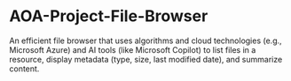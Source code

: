 # AOA-Project-File-Browser
An efficient file browser that uses algorithms and cloud technologies (e.g., Microsoft Azure) and AI tools (like Microsoft Copilot) to list files in a resource, display metadata (type, size, last modified date), and summarize content.
